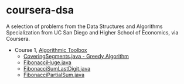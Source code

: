 # coursera-dsa
A selection of problems from the Data Structures and Algorithms Specialization from UC San Diego and Higher School of Economics, via Coursera.

- Course 1, [Algorithmic Toolbox](https://www.coursera.org/learn/algorithmic-toolbox)
  - [CoveringSegments.java - Greedy Algorithm](https://github.com/akritskiy/coursera-dsa/blob/master/CoveringSegments.java)
  - [FibonacciHuge.java](https://github.com/akritskiy/coursera-dsa/blob/master/FibonacciHuge.java)
  - [FibonacciSumLastDigit.java](https://github.com/akritskiy/coursera-dsa/blob/master/FibonacciSumLastDigit.java)
  - [FibonacciPartialSum.java](https://github.com/akritskiy/coursera-dsa/blob/master/FibonacciPartialSum.java)
